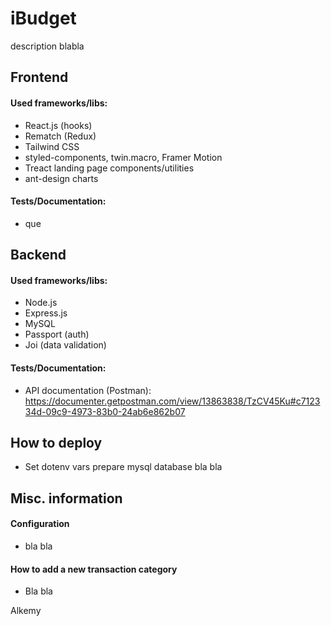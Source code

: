 # iBudget

description blabla

## Frontend
#### Used frameworks/libs:
- React.js (hooks)
- Rematch (Redux)
- Tailwind CSS
- styled-components, twin.macro, Framer Motion
- Treact landing page components/utilities
- ant-design charts

#### Tests/Documentation:
- que

## Backend
#### Used frameworks/libs:
- Node.js
- Express.js
- MySQL
- Passport (auth)
- Joi (data validation)

#### Tests/Documentation:
- API documentation (Postman): https://documenter.getpostman.com/view/13863838/TzCV45Ku#c712334d-09c9-4973-83b0-24ab6e862b07

## How to deploy
- Set dotenv vars prepare mysql database bla bla

## Misc. information
#### Configuration
- bla bla

#### How to add a new transaction category
- Bla bla

Alkemy
